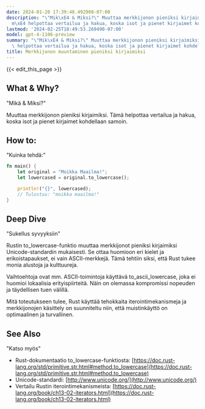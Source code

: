 ```yaml
---
date: 2024-01-20 17:39:48.492908-07:00
description: "\"Mik\xE4 & Miksi?\" Muuttaa merkkijonon pieniksi kirjaimiksi. T\xE4\
  m\xE4 helpottaa vertailua ja hakua, koska isot ja pienet kirjaimet kohdellaan samoin."
lastmod: '2024-02-25T18:49:53.269490-07:00'
model: gpt-4-1106-preview
summary: "\"Mik\xE4 & Miksi?\" Muuttaa merkkijonon pieniksi kirjaimiksi. T\xE4m\xE4\
  \ helpottaa vertailua ja hakua, koska isot ja pienet kirjaimet kohdellaan samoin."
title: Merkkijonon muuntaminen pieniksi kirjaimiksi
---
```


{{< edit_this_page >}}

## What & Why?
"Mikä & Miksi?"

Muuttaa merkkijonon pieniksi kirjaimiksi. Tämä helpottaa vertailua ja hakua, koska isot ja pienet kirjaimet kohdellaan samoin.

## How to:
"Kuinka tehdä:"

```Rust
fn main() {
    let original = "Moikka Maailma!";
    let lowercased = original.to_lowercase();

    println!("{}", lowercased);
    // Tulostuu: "moikka maailma!"
}
```

## Deep Dive
"Sukellus syvyyksiin"

Rustin to_lowercase-funktio muuttaa merkkijonot pieniksi kirjaimiksi Unicode-standardin mukaisesti. Se ottaa huomioon eri kielet ja erikoistapaukset, ei vain ASCII-merkkejä. Tämä tehtiin siksi, että Rust tukee monia alustoja ja kulttuureja.

Vaihtoehtoja ovat mm. ASCII-toimintoja käyttävä to_ascii_lowercase, joka ei huomioi lokaalisia erityispiirteitä. Näin on olemassa kompromissi nopeuden ja täydellisen tuen välillä.

Mitä toteutukseen tulee, Rust käyttää tehokkaita iterointimekanismeja ja merkkijonojen käsittely on suunniteltu niin, että muistinkäyttö on optimaalinen ja turvallinen.

## See Also
"Katso myös"

- Rust-dokumentaatio to_lowercase-funktiosta: [https://doc.rust-lang.org/std/primitive.str.html#method.to_lowercase](https://doc.rust-lang.org/std/primitive.str.html#method.to_lowercase)
- Unicode-standardi: [http://www.unicode.org/](http://www.unicode.org/)
- Vertailu Rustin iterointimekanismeista: [https://doc.rust-lang.org/book/ch13-02-iterators.html](https://doc.rust-lang.org/book/ch13-02-iterators.html)
